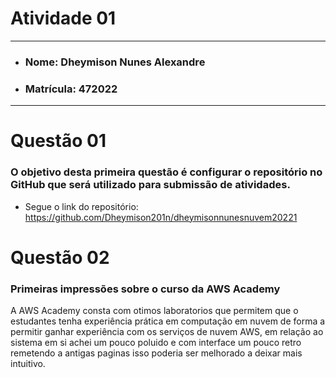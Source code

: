 # Atividade 01

---

- ### Nome: Dheymison Nunes Alexandre
- ### Matrícula: 472022
  
---

# Questão 01 

### O objetivo desta primeira questão é configurar o repositório no GitHub que será utilizado para submissão de atividades.

- Segue o link do repositório: https://github.com/Dheymison201n/dheymisonnunesnuvem20221

# Questão 02

### Primeiras impressões sobre o curso da AWS Academy

A AWS Academy consta com otimos laboratorios que permitem que o estudantes tenha experiência prática em computação em nuvem de forma a permitir ganhar experiência com os serviços de nuvem AWS, em relação ao sistema em si achei um pouco poluido e com interface um pouco retro remetendo a antigas paginas isso poderia ser melhorado a deixar mais intuitivo.
